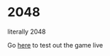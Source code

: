 # 2048
literally 2048

Go [here](https://www.openprocessing.org/sketch/989913) to test out the game live
